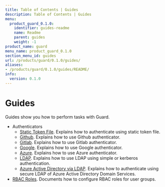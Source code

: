 ```yaml
---
title: Table of Contents | Guides
description: Table of Contents | Guides
menu:
  product_guard_0.1.0:
    identifier: guides-readme
    name: Readme
    parent: guides
    weight: -1
product_name: guard
menu_name: product_guard_0.1.0
section_menu_id: guides
url: /products/guard/0.1.0/guides/
aliases:
- /products/guard/0.1.0/guides/README/
info:
  version: 0.1.0
---
```


# Guides

Guides show you how to perform tasks with Guard.

- Authenticators
  - [Static Token File](/products/guard/0.1.0/guides/authenticator/static_token_file). Explains how to authenticate using static token file.
  - [Github](/products/guard/0.1.0/guides/authenticator/github). Explains how to use Github authenticator.
  - [Gitlab](/products/guard/0.1.0/guides/authenticator/gitlab). Explains how to use Gitlab authenticator.
  - [Google](/products/guard/0.1.0/guides/authenticator/google). Explains how to use Google authenticator.
  - [Azure](/products/guard/0.1.0/guides/authenticator/azure). Explains how to use Azure authenticator.
  - [LDAP](/products/guard/0.1.0/guides/authenticator/ldap). Explains how to use LDAP using simple or kerberos authentication.
  - [Azure Active Directory via LDAP](/products/guard/0.1.0/guides/authenticator/ldap_azure). Explains how to authenticate using secure LDAP of Azure Active Directory Domain Services.
- [RBAC Roles](/products/guard/0.1.0/guides/rbac). Documents how to configure RBAC roles for user groups.
